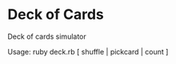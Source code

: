Deck of Cards
===========

Deck of cards simulator

Usage:	ruby deck.rb [ shuffle | pickcard | count ]


